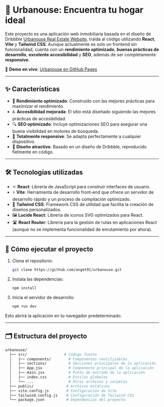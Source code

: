 # 🏡 Urbanouse: Encuentra tu hogar ideal

Este proyecto es una aplicación web inmobiliaria basada en el diseño de Dribbble [Urbanouse Real Estate Website](https://dribbble.com/shots/24879280-Urbanouse-Real-Estate-Website), traída al código utilizando **React**, **Vite** y **Tailwind CSS**. Aunque actualmente es solo un frontend sin funcionalidad, cuenta con un **rendimiento optimizado**, **buenas prácticas de desarrollo**, **excelente accesibilidad** y **SEO**, además de ser completamente **responsive**.

🔗 **Demo en vivo**: [Urbanouse en GitHub Pages](https://anget91.github.io/urbanouse/)

---

## ✨ Características

- 🚀 **Rendimiento optimizado**: Construido con las mejores prácticas para maximizar el rendimiento.
- ♿ **Accesibilidad mejorada**: El sitio está diseñado siguiendo las mejores prácticas de accesibilidad.
- 🔍 **SEO optimizado**: Incluye optimizaciones SEO para asegurar una buena visibilidad en motores de búsqueda.
- 📱 **Totalmente responsive**: Se adapta perfectamente a cualquier dispositivo.
- 🎨 **Diseño atractivo**: Basado en un diseño de Dribbble, reproducido fielmente en código.

---

## 🛠️ Tecnologías utilizadas

- ⚛️ **React**: Librería de JavaScript para construir interfaces de usuario.
- ⚡ **Vite**: Herramienta de desarrollo front-end que ofrece un servidor de desarrollo rápido y un proceso de compilación optimizado.
- 🎨 **Tailwind CSS**: Framework CSS de utilidad que facilita la creación de diseños personalizados.
- 🖼️ **Lucide React**: Librería de iconos SVG optimizados para React.
- 🛣️ **React Router**: Librería para la gestión de rutas en aplicaciones React (aunque no se implementa funcionalidad de enrutamiento por ahora).

---

## 🚀 Cómo ejecutar el proyecto

1. Clona el repositorio:

    ```bash
    git clone https://github.com/anget91/urbanouse.git
    ```

2. Instala las dependencias:

    ```bash
    npm install
    ```

3. Inicia el servidor de desarrollo:

    ```bash
    npm run dev
    ```

Esto abrirá la aplicación en tu navegador predeterminado.

---

## 🗂️ Estructura del proyecto

```bash
urbanouse/
  ├── src/                 # Código fuente
  │   ├── components/        # Componentes reutilizables
  │   ├── sections/          # Secciones principales de la aplicación
  │   ├── App.jsx            # Componente principal de la aplicación
  │   ├── main.jsx           # Punto de entrada de la aplicación
  │   ├── index.css          # Estilos globales
  │   └── ...                # Otros archivos y carpetas
  ├── public/               # Archivos estáticos
  ├── vite.config.js        # Configuración de Vite
  ├── tailwind.config.js    # Configuración de Tailwind CSS
  └── package.json          # Dependencias del proyecto
